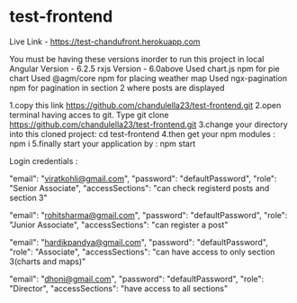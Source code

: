 # test-frontend 
Live Link - https://test-chandufront.herokuapp.com

You must be having these versions inorder to run this project in local
Angular Version - 6.2.5
rxjs Version - 6.0above
Used chart.js npm for pie chart
Used @agm/core npm for placing weather map
Used ngx-pagination npm for pagination in section 2 where posts are displayed

1.copy this link https://github.com/chandulella23/test-frontend.git
2.open terminal having acces to git. Type git clone https://github.com/chandulella23/test-frontend.git
3.change your directory into this cloned project:  cd test-frontend
4.then get your npm modules : npm i
5.finally start your application by :  npm start


Login credentials :

"email": "viratkohli@gmail.com",
"password": "defaultPassword",
"role": "Senior Associate",
"accessSections": "can check registerd posts and section 3"


"email": "rohitsharma@gmail.com",
"password": "defaultPassword",
"role": "Junior Associate",
"accessSections": "can register a post"

"email": "hardikpandya@gmail.com",
"password": "defaultPassword",
"role": "Associate",
"accessSections": "can have access to only section 3(charts and maps)"

"email": "dhoni@gmail.com",
"password": "defaultPassword",
"role": "Director",
"accessSections": "have access to all sections"
